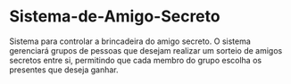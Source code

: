 # Sistema-de-Amigo-Secreto
Sistema para controlar a brincadeira do amigo secreto. O sistema gerenciará grupos de pessoas que desejam realizar um sorteio de amigos secretos entre si, permitindo que cada membro do grupo escolha os presentes que deseja ganhar.
